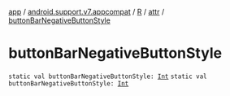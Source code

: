 [app](../../../index.md) / [android.support.v7.appcompat](../../index.md) / [R](../index.md) / [attr](index.md) / [buttonBarNegativeButtonStyle](./button-bar-negative-button-style.md)

# buttonBarNegativeButtonStyle

`static val buttonBarNegativeButtonStyle: `[`Int`](https://kotlinlang.org/api/latest/jvm/stdlib/kotlin/-int/index.html)
`static val buttonBarNegativeButtonStyle: `[`Int`](https://kotlinlang.org/api/latest/jvm/stdlib/kotlin/-int/index.html)